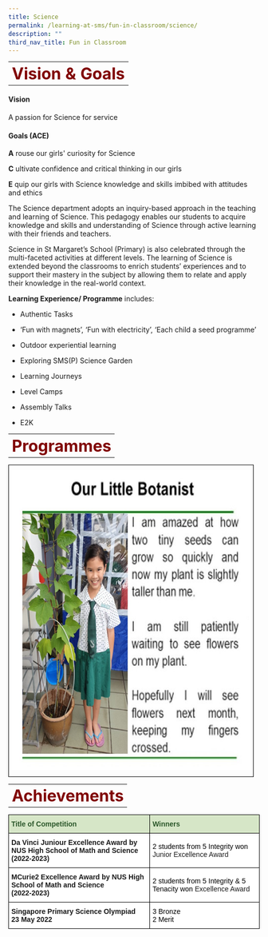 ```yaml
---
title: Science
permalink: /learning-at-sms/fun-in-classroom/science/
description: ""
third_nav_title: Fun in Classroom
---
```

<table>
	<tbody><tr>
		<th><font size="6" color="maroon">
     Vision &amp; Goals
 </font></th>
</tr>
	<tr>
</tr>
</tbody></table>

#### **Vision**

A passion for Science for service

  

#### **Goals (ACE)**

**A**&nbsp;rouse our girls' curiosity for Science

  

**C**&nbsp;ultivate confidence and critical thinking in our girls

  

**E**&nbsp;quip our girls with Science knowledge and skills imbibed with attitudes and ethics

The Science department adopts an inquiry-based approach in the teaching and learning of Science. This pedagogy enables our students to acquire knowledge and skills and understanding of Science through active learning with their friends and teachers.

  

Science in St Margaret’s School (Primary) is also celebrated through the multi-faceted activities at different levels. The learning of Science is extended beyond the classrooms to enrich students’ experiences and to support their mastery in the subject by allowing them to relate and apply their knowledge in the real-world context.

  
**Learning Experience/ Programme** includes:

*   Authentic Tasks

*   ‘Fun with magnets’, ‘Fun with electricity’, ‘Each child a seed programme’  
    

*   Outdoor experiential learning

*   Exploring SMS(P) Science Garden
*   Learning Journeys
*   Level Camps

*   Assembly Talks
*   E2K


<table>
	<tbody><tr>
		<th><font size="6" color="maroon">
     Programmes
 </font></th>
</tr>
	<tr>
</tr>
</tbody></table>

<style type="text/css">
.tg  {border-collapse:collapse;border-spacing:0;}
.tg td{border-color:black;border-style:solid;border-width:1px;font-family:Arial, sans-serif;font-size:14px;
  overflow:hidden;padding:10px 5px;word-break:normal;}
.tg th{border-color:black;border-style:solid;border-width:1px;font-family:Arial, sans-serif;font-size:14px;
  font-weight:normal;overflow:hidden;padding:10px 5px;word-break:normal;}
.tg .tg-baqh{text-align:center;vertical-align:top}
.tg .tg-amwm{font-weight:bold;text-align:center;vertical-align:top}
.tg .tg-0lax{text-align:left;vertical-align:top}
</style>
<table class="tg">

<tbody>
  <tr>
    <td><img src="/images/2021OurLittleBotanist03.jpg" style="width:480px;height:600px;"></td>
  </tr>
</tbody>
</table>


<table>
	<tbody><tr>
		<th><font size="6" color="maroon">
    Achievements
 </font></th>
</tr>
	<tr>
</tr>
</tbody></table>

<style type="text/css">
.tg  {border-collapse:collapse;border-spacing:0;}
.tg td{border-color:black;border-style:solid;border-width:1px;font-family:Arial, sans-serif;font-size:14px;
  overflow:hidden;padding:10px 5px;word-break:normal;}
.tg th{border-color:black;border-style:solid;border-width:1px;font-family:Arial, sans-serif;font-size:14px;
  font-weight:normal;overflow:hidden;padding:10px 5px;word-break:normal;}
.tg .tg-bzhr{background-color:#D6E6C7;color:#2A5629;font-weight:bold;text-align:left;vertical-align:middle}
.tg .tg-dgl5{background-color:#FFF;font-weight:bold;text-align:left;vertical-align:top}
.tg .tg-zr06{background-color:#FFF;text-align:left;vertical-align:middle}
</style>
<table class="tg">
<thead>
  <tr>
    <th class="tg-bzhr"><span style="font-weight:bold;color:#2A5629;background-color:#D6E6C7">Title of Competition</span></th>
    <th class="tg-bzhr"><span style="font-weight:bold;color:#2A5629;background-color:#D6E6C7">Winners</span></th>
  </tr>
</thead>
<tbody>
  <tr>
    <td class="tg-dgl5">Da Vinci Juniour Excellence Award by NUS High School of Math and Science<br>(2022-2023)</td>
    <td class="tg-zr06"><span style="color:#000;background-color:#FFF"> 2 students from 5 Integrity won</span> Junior Excellence Award </td>
  </tr>
  <tr>
    <td class="tg-dgl5">MCurie2 Excellence Award by NUS High School of Math and Science<br>(2022-2023)</td>
    <td class="tg-zr06"><span style="color:#000;background-color:#FFF"> 2 students from 5 Integrity &amp; 5 Tenacity won</span> Excellence Award</td>
  </tr>
  <tr>
    <td class="tg-dgl5">Singapore Primary Science Olympiad<br>23 May 2022</td>
    <td class="tg-zr06"><span style="color:#000;background-color:#FFF"> 3 Bronze</span><br><span style="color:#000;background-color:#FFF"> 2 Merit</span></td>
  </tr>
</tbody>
</table>